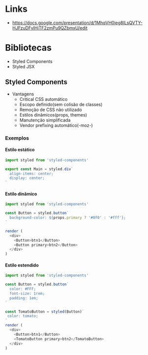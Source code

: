 # Links
- https://docs.google.com/presentation/d/1MhqVH0ieg8ILsQVTY-HJFzuDFyIHiTF2zmPu9QZbmxU/edit

# Bibliotecas
- Styled Components
- Styled JSX

## Styled Components

- Vantagens
  - Critical CSS automático
  - Escopo definido(sem colisão de classes)
  - Remoção de CSS não utilizado
  - Estilos dinâmicos(props, themes)
  - Manutenção simplificada
  - Vendor prefixing automático(-moz-)

### Exemplos

#### Estilo estático
```js
import styled from 'styled-components'

export const Main = styled.div`
  align-items: center;
  display: center;
`
```

#### Estilo dinâmico
```js
import styled from 'styled-components'

const Button = styled.button`
  background-color: ${props.primary ? '#0f0' : '#fff'};
`

render (
  <div>
    <Button>btn1</Button>
    <Button primary>btn2</Button>
  </div>
)
```


#### Estilo estendido
```js
import styled from 'styled-components'

const Button = styled.button`
  color: #FFF;
  font-size: 1rem;
  padding: 1em;
`

const TomatoButton = styled(Button)`
 color: tomato;
` 
render (
  <div>
    <Button>btn1</Button>
    <TomatoButton primary>btn2</TomatoButton>
  </div>
)
```
